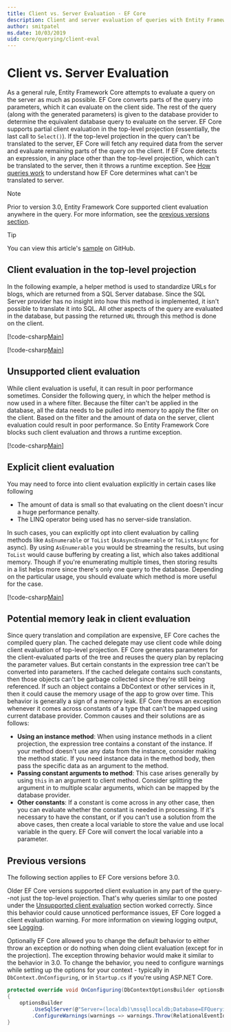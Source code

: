 ```yaml
---
title: Client vs. Server Evaluation - EF Core
description: Client and server evaluation of queries with Entity Framework Core
author: smitpatel
ms.date: 10/03/2019
uid: core/querying/client-eval
---
```

# Client vs. Server Evaluation

As a general rule, Entity Framework Core attempts to evaluate a query on the server as much as possible. EF Core converts parts of the query into parameters, which it can evaluate on the client side. The rest of the query (along with the generated parameters) is given to the database provider to determine the equivalent database query to evaluate on the server. EF Core supports partial client evaluation in the top-level projection (essentially, the last call to `Select()`). If the top-level projection in the query can't be translated to the server, EF Core will fetch any required data from the server and evaluate remaining parts of the query on the client. If EF Core detects an expression, in any place other than the top-level projection, which can't be translated to the server, then it throws a runtime exception. See [How queries work](xref:core/querying/how-query-works) to understand how EF Core determines what can't be translated to server.

> [!NOTE]
> Prior to version 3.0, Entity Framework Core supported client evaluation anywhere in the query. For more information, see the [previous versions section](#previous-versions).

> [!TIP]
> You can view this article's [sample](https://github.com/dotnet/EntityFramework.Docs/tree/master/samples/core/Querying/ClientEvaluation) on GitHub.

## Client evaluation in the top-level projection

In the following example, a helper method is used to standardize URLs for blogs, which are returned from a SQL Server database. Since the SQL Server provider has no insight into how this method is implemented, it isn't possible to translate it into SQL. All other aspects of the query are evaluated in the database, but passing the returned `URL` through this method is done on the client.

[!code-csharp[Main](../../../samples/core/Querying/ClientEvaluation/Program.cs#ClientProjection)]

[!code-csharp[Main](../../../samples/core/Querying/ClientEvaluation/Program.cs#ClientMethod)]

## Unsupported client evaluation

While client evaluation is useful, it can result in poor performance sometimes. Consider the following query, in which the helper method is now used in a where filter. Because the filter can't be applied in the database, all the data needs to be pulled into memory to apply the filter on the client. Based on the filter and the amount of data on the server, client evaluation could result in poor performance. So Entity Framework Core blocks such client evaluation and throws a runtime exception.

[!code-csharp[Main](../../../samples/core/Querying/ClientEvaluation/Program.cs#ClientWhere)]

## Explicit client evaluation

You may need to force into client evaluation explicitly in certain cases like following

- The amount of data is small so that evaluating on the client doesn't incur a huge performance penalty.
- The LINQ operator being used has no server-side translation.

In such cases, you can explicitly opt into client evaluation by calling methods like `AsEnumerable` or `ToList` (`AsAsyncEnumerable` or `ToListAsync` for async). By using `AsEnumerable` you would be streaming the results, but using `ToList` would cause buffering by creating a list, which also takes additional memory. Though if you're enumerating multiple times, then storing results in a list helps more since there's only one query to the database. Depending on the particular usage, you should evaluate which method is more useful for the case.

[!code-csharp[Main](../../../samples/core/Querying/ClientEvaluation/Program.cs#ExplicitClientEvaluation)]

## Potential memory leak in client evaluation

Since query translation and compilation are expensive, EF Core caches the compiled query plan. The cached delegate may use client code while doing client evaluation of top-level projection. EF Core generates parameters for the client-evaluated parts of the tree and reuses the query plan by replacing the parameter values. But certain constants in the expression tree can't be converted into parameters. If the cached delegate contains such constants, then those objects can't be garbage collected since they're still being referenced. If such an object contains a DbContext or other services in it, then it could cause the memory usage of the app to grow over time. This behavior is generally a sign of a memory leak. EF Core throws an exception whenever it comes across constants of a type that can't be mapped using current database provider. Common causes and their solutions are as follows:

- **Using an instance method**: When using instance methods in a client projection, the expression tree contains a constant of the instance. If your method doesn't use any data from the instance, consider making the method static. If you need instance data in the method body, then pass the specific data as an argument to the method.
- **Passing constant arguments to method**: This case arises generally by using `this` in an argument to client method. Consider splitting the argument in to multiple scalar arguments, which can be mapped by the database provider.
- **Other constants**: If a constant is come across in any other case, then you can evaluate whether the constant is needed in processing. If it's necessary to have the constant, or if you can't use a solution from the above cases, then create a local variable to store the value and use local variable in the query. EF Core will convert the local variable into a parameter.

## Previous versions

The following section applies to EF Core versions before 3.0.

Older EF Core versions supported client evaluation in any part of the query--not just the top-level projection. That's why queries similar to one posted under the [Unsupported client evaluation](#unsupported-client-evaluation) section worked correctly. Since this behavior could cause unnoticed performance issues, EF Core logged a client evaluation warning. For more information on viewing logging output, see [Logging](xref:core/miscellaneous/logging).

Optionally EF Core allowed you to change the default behavior to either throw an exception or do nothing when doing client evaluation (except for in the projection). The exception throwing behavior would make it similar to the behavior in 3.0. To change the behavior, you need to configure warnings while setting up the options for your context - typically in `DbContext.OnConfiguring`, or in `Startup.cs` if you're using ASP.NET Core.

```csharp
protected override void OnConfiguring(DbContextOptionsBuilder optionsBuilder)
{
    optionsBuilder
        .UseSqlServer(@"Server=(localdb)\mssqllocaldb;Database=EFQuerying;Trusted_Connection=True;")
        .ConfigureWarnings(warnings => warnings.Throw(RelationalEventId.QueryClientEvaluationWarning));
}
```
